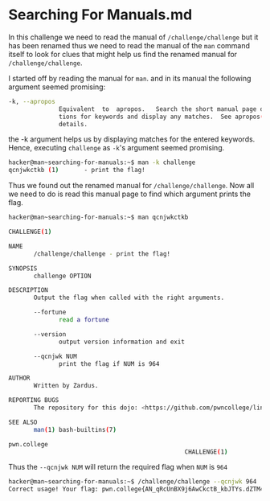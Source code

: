 # Searching For Manuals.md

In this challenge we need to read the manual of `/challenge/challenge` but it has been renamed thus we need to read the manual of the `man` command itself to look for clues that might help us find the renamed manual for `/challenge/challenge`.

I started off by reading the manual for `man`. and in its manual the following argument seemed promising:
```bash
-k, --apropos
              Equivalent  to  apropos.   Search the short manual page descrip‐
              tions for keywords and display any matches.  See apropos(1)  for
              details.
```
the -k argument helps us by displaying matches for the entered keywords. Hence, executing `challenge` as `-k`'s argument seemed promising. 
```bash
hacker@man~searching-for-manuals:~$ man -k challenge
qcnjwkctkb (1)       - print the flag!
```
Thus we found out the renamed manual for `/challenge/challenge`. Now all we need to do is read this manual page to find which argument prints the flag.
```bash
hacker@man~searching-for-manuals:~$ man qcnjwkctkb

CHALLENGE(1)                                                                              Challenge Commands                                                                              CHALLENGE(1)

NAME
       /challenge/challenge - print the flag!

SYNOPSIS
       challenge OPTION

DESCRIPTION
       Output the flag when called with the right arguments.

       --fortune
              read a fortune

       --version
              output version information and exit

       --qcnjwk NUM
              print the flag if NUM is 964

AUTHOR
       Written by Zardus.

REPORTING BUGS
       The repository for this dojo: <https://github.com/pwncollege/linux-luminarium/>

SEE ALSO
       man(1) bash-builtins(7)

pwn.college                                                                                    May 2024
                                                 CHALLENGE(1)
```
Thus the `--qcnjwk NUM` will return the required flag when `NUM` is `964`
```bash
hacker@man~searching-for-manuals:~$ /challenge/challenge --qcnjwk 964
Correct usage! Your flag: pwn.college{AN_qRcUnBX9j6AwCkctB_kbJTYs.dZTM4QDLxITN0czW}
```
